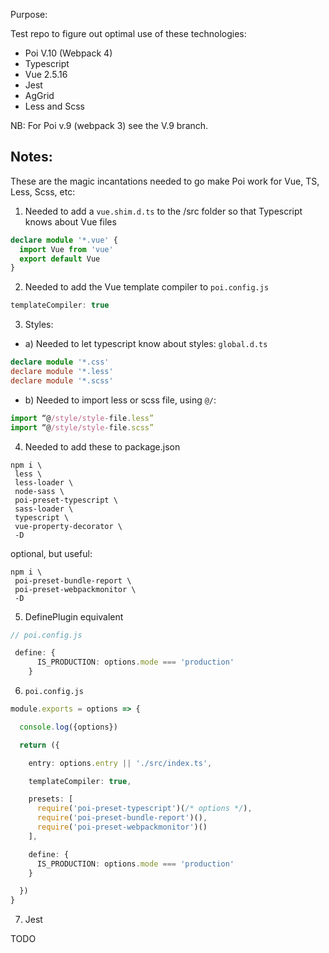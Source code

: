 
Purpose:

Test repo to figure out optimal use of these technologies:

- Poi V.10 (Webpack 4)
- Typescript
- Vue 2.5.16
- Jest
- AgGrid
- Less and Scss

NB: For Poi v.9 (webpack 3) see the V.9 branch.


## Notes:

These are the magic incantations needed to go make Poi work for Vue, TS, Less, Scss, etc:

1) Needed to add a `vue.shim.d.ts` to the /src folder so that Typescript knows about Vue files
 
```ts
declare module '*.vue' {
  import Vue from 'vue'
  export default Vue
}
```

2) Needed to add the Vue template compiler to `poi.config.js`

```js
templateCompiler: true
```


3) Styles:

- a) Needed to let typescript know about styles: `global.d.ts`

```ts
declare module '*.css'
declare module '*.less'
declare module '*.scss'
```

- b) Needed to import less or scss file, using `@/`:

```ts
import “@/style/style-file.less”
import “@/style/style-file.scss”
```

4) Needed to add these to package.json


```shell
npm i \
 less \
 less-loader \
 node-sass \
 poi-preset-typescript \
 sass-loader \
 typescript \
 vue-property-decorator \
 -D 
```

optional, but useful:

```shell
npm i \
 poi-preset-bundle-report \
 poi-preset-webpackmonitor \
 -D
```


5) DefinePlugin equivalent

```ts
// poi.config.js

 define: {
      IS_PRODUCTION: options.mode === 'production'
    }

```

6) `poi.config.js`


   
```ts
module.exports = options => {

  console.log({options})

  return ({

    entry: options.entry || './src/index.ts',

    templateCompiler: true,

    presets: [
      require('poi-preset-typescript')(/* options */),
      require('poi-preset-bundle-report')(),
      require('poi-preset-webpackmonitor')()
    ],

    define: {
      IS_PRODUCTION: options.mode === 'production'
    }

  })
}


```

7) Jest

TODO


